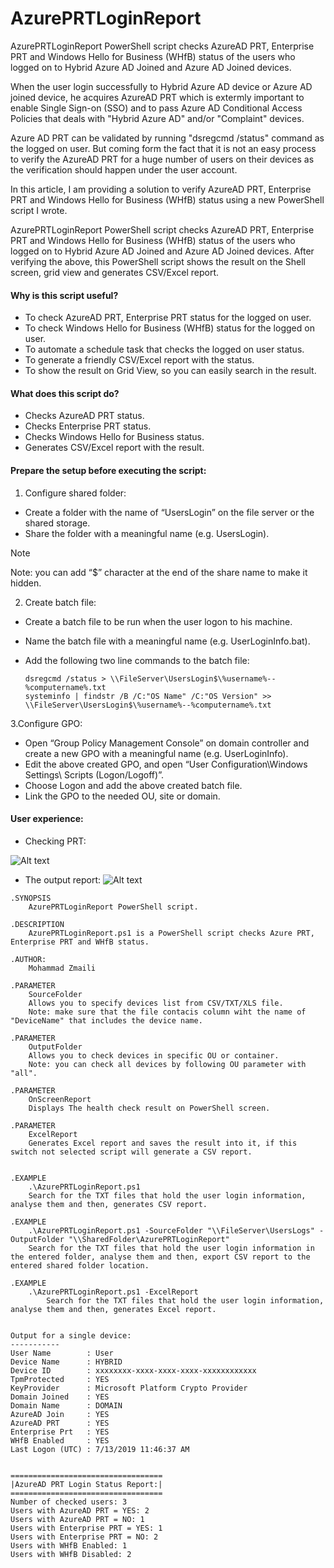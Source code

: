 # AzurePRTLoginReport
AzurePRTLoginReport PowerShell script checks AzureAD PRT, Enterprise PRT and Windows Hello for Business (WHfB) status of the users who logged on to Hybrid Azure AD Joined and Azure AD Joined devices.

When the user login successfully to Hybrid Azure AD device or Azure AD joined device, he acquires AzureAD PRT which is extermly important to enable Single Sign-on (SSO) and to pass Azure AD Conditional Access Policies that deals with "Hybrid Azure AD" and/or "Complaint" devices.

Azure AD PRT can be validated by running "dsregcmd /status" command as the logged on user. But coming form the fact that it is not an easy process to verify the AzureAD PRT for a huge number of users on their devices as the verification should happen under the user account.

In this article, I am  providing a solution to verify AzureAD PRT, Enterprise PRT and Windows Hello for Business (WHfB) status using a new PowerShell script I wrote.

AzurePRTLoginReport PowerShell script checks AzureAD PRT, Enterprise PRT and Windows Hello for Business (WHfB) status of the users who logged on to Hybrid Azure AD Joined and Azure AD Joined devices. After verifying the above, this PowerShell script shows the result on the Shell screen, grid view and generates CSV/Excel report.

 

#### Why is this script useful?

- To check AzureAD PRT, Enterprise PRT status for the logged on user.
- To check Windows Hello for Business (WHfB) status for the logged on user.
- To automate a schedule task that checks the logged on user status.
- To generate a friendly CSV/Excel report with the status.
- To show the result on Grid View, so you can easily search in the result. 

#### What does this script do?

- Checks AzureAD PRT status.
- Checks Enterprise PRT status.
- Checks Windows Hello for Business status.
- Generates CSV/Excel report with the result. 

 

#### Prepare the setup before executing the script:

1. Configure shared folder:

- Create a folder with the name of “UsersLogin” on the file server or the shared storage.
- Share the folder with a meaningful name (e.g. UsersLogin). 

> [!NOTE]
> Note: you can add “$” character at the end of the share name to make it hidden.

 

2. Create batch file:
- Create a batch file to be run when the user logon to his machine.
- Name the batch file with a meaningful name (e.g. UserLoginInfo.bat).
- Add the following two line commands to the batch file: 

  `dsregcmd /status > \\FileServer\UsersLogin$\%username%--%computername%.txt`  
  `systeminfo | findstr /B /C:"OS Name" /C:"OS Version" >> \\FileServer\UsersLogin$\%username%--%computername%.txt`  

    
 

3.Configure GPO:

- Open “Group Policy Management Console” on domain controller and create a new GPO with a meaningful name (e.g. UserLoginInfo).
- Edit the above created GPO, and open “User Configuration\Windows Settings\ Scripts (Logon/Logoff)”.
- Choose Logon and add the above created batch file.
 - Link the GPO to the needed OU, site or domain. 

 

#### User experience:

- Checking PRT: 

![Alt text](https://github.com/mzmaili/AzurePRTLoginReport/blob/master/1.png "Checking PRT")

- The output report: 
![Alt text](https://github.com/mzmaili/AzurePRTLoginReport/blob/master/2.png "CSV output")
 

```azurepowershell
.SYNOPSIS 
    AzurePRTLoginReport PowerShell script. 
 
.DESCRIPTION 
    AzurePRTLoginReport.ps1 is a PowerShell script checks Azure PRT, Enterprise PRT and WHfB status. 
 
.AUTHOR: 
    Mohammad Zmaili 
 
.PARAMETER 
    SourceFolder 
    Allows you to specify devices list from CSV/TXT/XLS file. 
    Note: make sure that the file contacis column wiht the name of "DeviceName" that includes the device name. 
 
.PARAMETER 
    OutputFolder 
    Allows you to check devices in specific OU or container. 
    Note: you can check all devices by following OU parameter with "all". 
 
.PARAMETER 
    OnScreenReport 
    Displays The health check result on PowerShell screen. 
 
.PARAMETER 
    ExcelReport 
    Generates Excel report and saves the result into it, if this switch not selected script will generate a CSV report. 
 
 
.EXAMPLE 
    .\AzurePRTLoginReport.ps1 
    Search for the TXT files that hold the user login information, analyse them and then, generates CSV report. 
 
.EXAMPLE 
    .\AzurePRTLoginReport.ps1 -SourceFolder "\\FileServer\UsersLogs" -OutputFolder "\\SharedFolder\AzurePRTLoginReport" 
    Search for the TXT files that hold the user login information in the entered folder, analyse them and then, export CSV report to the entered shared folder location. 
 
.EXAMPLE 
    .\AzurePRTLoginReport.ps1 -ExcelReport 
        Search for the TXT files that hold the user login information, analyse them and then, generates Excel report. 
 
 
Output for a single device: 
----------- 
User Name        : User 
Device Name      : HYBRID 
Device ID        : xxxxxxxx-xxxx-xxxx-xxxx-xxxxxxxxxxxx 
TpmProtected     : YES 
KeyProvider      : Microsoft Platform Crypto Provider 
Domain Joined    : YES 
Domain Name      : DOMAIN 
AzureAD Join     : YES 
AzureAD PRT      : YES 
Enterprise Prt   : YES 
WHfB Enabled     : YES 
Last Logon (UTC) : 7/13/2019 11:46:37 AM 
 
 
================================== 
|AzureAD PRT Login Status Report:| 
================================== 
Number of checked users: 3 
Users with AzureAD PRT = YES: 2 
Users with AzureAD PRT = NO: 1 
Users with Enterprise PRT = YES: 1 
Users with Enterprise PRT = NO: 2 
Users with WHfB Enabled: 1 
Users with WHfB Disabled: 2 
